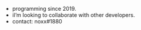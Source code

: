 


- programming since 2019.
- iI’m looking to collaborate with other developers.
- contact: noxx#1880

